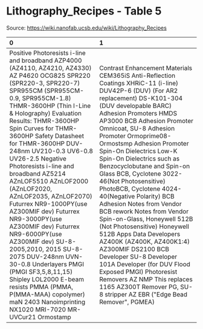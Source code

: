 # Lithography_Recipes - Table 5

Source: https://wiki.nanofab.ucsb.edu/wiki/Lithography_Recipes

| 0                                                                                                                                                                                                                                                                                                                                                                                                                                                                                                                                                                                                                                                                                                                                                                                             | 1                                                                                                                                                                                                                                                                                                                                                                                                                                                                                                                                                                                                                                                                                                                                                                                                                                                                      |
|:----------------------------------------------------------------------------------------------------------------------------------------------------------------------------------------------------------------------------------------------------------------------------------------------------------------------------------------------------------------------------------------------------------------------------------------------------------------------------------------------------------------------------------------------------------------------------------------------------------------------------------------------------------------------------------------------------------------------------------------------------------------------------------------------|:-----------------------------------------------------------------------------------------------------------------------------------------------------------------------------------------------------------------------------------------------------------------------------------------------------------------------------------------------------------------------------------------------------------------------------------------------------------------------------------------------------------------------------------------------------------------------------------------------------------------------------------------------------------------------------------------------------------------------------------------------------------------------------------------------------------------------------------------------------------------------|
| Positive Photoresists i-line and broadband AZP4000 (AZ4110, AZ4210, AZ4330) AZ P4620 OCG825 SPR220 (SPR220-3, SPR220-7) SPR955CM (SPR955CM-0.9, SPR955CM-1.8) THMR-3600HP (Thin I-Line & Holography) Evaluation Results: THMR-3600HP Spin Curves for THMR-3600HP Safety Datasheet for THMR-3600HP DUV-248nm UV210-0.3 UV6-0.8 UV26-2.5 Negative Photoresists i-line and broadband AZ5214 AZnLOF5510 AZnLOF2000 (AZnLOF2020, AZnLOF2035, AZnLOF2070) Futurrex NR9-1000PY(use AZ300MIF dev) Futurrex NR9-3000PY(use AZ300MIF dev) Futurrex NR9-6000PY(use AZ300MIF dev) SU-8-2005,2010, 2015 SU-8-2075 DUV-248nm UVN-30-0.8 Underlayers PMGI (PMGI SF3,5,8,11,15) Shipley LOL2000 E-beam resists PMMA (PMMA, P(MMA-MAA) copolymer) maN 2403 Nanoimprinting NX1020 MRI-7020 MR-UVCur21 Ormostamp | Contrast Enhancement Materials CEM365iS Anti-Reflection Coatings XHRiC-11 (i-line) DUV42P-6 (DUV) (For AR2 replacement) DS-K101-304 (DUV developable BARC) Adhesion Promoters HMDS AP3000 BCB Adhesion Promoter Omnicoat, SU-8 Adhesion Promoter Ormoprime08-Ormostsmp Adhesion Promoter Spin-On Dielectrics Low-K Spin-On Dielectrics such as Benzocyclobutane and Spin-on Glass BCB, Cyclotene 3022-46(Not Photosensitive) PhotoBCB, Cyclotene 4024-40(Negative Polarity) BCB Adhesion Notes from Vendor BCB rework Notes from Vendor Spin-on-Glass, Honeywell 512B (Not Photosensitive) Honeywell 512B Apps Data Developers AZ400K (AZ400K, AZ400K1:4) AZ300MIF DS2100 BCB Developer SU-8 Developer 101A Developer (for DUV Flood Exposed PMGI) Photoresist Removers AZ NMP This replaces 1165 AZ300T Remover PG, SU-8 stripper AZ EBR ("Edge Bead Remover", PGMEA) |